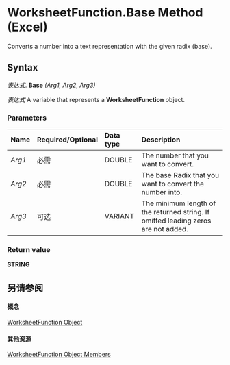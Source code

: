 
# WorksheetFunction.Base Method (Excel)

Converts a number into a text representation with the given radix (base).


## Syntax

 _表达式_. **Base** _(Arg1,_ _Arg2,_ _Arg3)_

 _表达式_ A variable that represents a **WorksheetFunction** object.


### Parameters



|**Name**|**Required/Optional**|**Data type**|**Description**|
|:-----|:-----|:-----|:-----|
| _Arg1_|必需|DOUBLE|The number that you want to convert.|
| _Arg2_|必需|DOUBLE|The base Radix that you want to convert the number into.|
| _Arg3_|可选|VARIANT|The minimum length of the returned string. If omitted leading zeros are not added.|

### Return value

 **STRING**


## 另请参阅


#### 概念


[WorksheetFunction Object](7b1d5639-363d-632c-2cf0-2232562646b6.md)
#### 其他资源


[WorksheetFunction Object Members](http://msdn.microsoft.com/library/6811ca87-4b53-0bff-88c9-30bf7497879a%28Office.15%29.aspx)